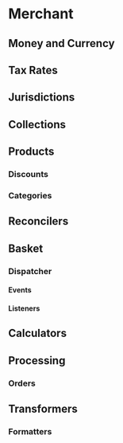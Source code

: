 # Merchant

## Money and Currency

## Tax Rates

## Jurisdictions

## Collections

## Products

### Discounts

### Categories

## Reconcilers

## Basket

### Dispatcher

#### Events

#### Listeners

## Calculators

## Processing

### Orders

## Transformers

### Formatters
